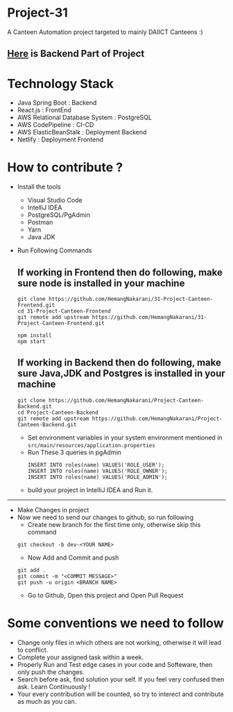 # Project-31
A Canteen Automation project targeted to mainly DAIICT Canteens :)

## [Here](https://github.com/HemangNakarani/Project-Canteen-Backend) is Backend Part of Project

# Technology Stack
- Java Spring Boot : Backend
- React.js : FrontEnd
- AWS Relational Database System : PostgreSQL
- AWS CodePipeline : CI-CD
- AWS ElasticBeanStalk : Deployment Backend
- Netlify : Deployment Frontend

# How to contribute ?
- Install the tools 
  - Visual Studio Code
  - IntelliJ IDEA
  - PostgreSQL/PgAdmin
  - Postman
  - Yarn
  - Java JDK

- Run Following Commands
  ## If working in Frontend then do following, make sure node is installed in your machine
  ```
  git clone https://github.com/HemangNakarani/31-Project-Canteen-Frontend.git
  cd 31-Project-Canteen-Frontend
  git remote add upstream https://github.com/HemangNakarani/31-Project-Canteen-Frontend.git
  ```
  ```
  npm install 
  npm start
  ```
  ## If working in Backend then do following, make sure Java,JDK and Postgres is installed in your machine
  ```
  git clone https://github.com/HemangNakarani/Project-Canteen-Backend.git
  cd Project-Canteen-Backend
  git remote add upstream https://github.com/HemangNakarani/Project-Canteen-Backend.git
  ```
    - Set environment variables in your system environment mentioned in `src/main/resources/application.properties`
    - Run These 3 queries in pgAdmin
      ```
      INSERT INTO roles(name) VALUES('ROLE_USER');
      INSERT INTO roles(name) VALUES('ROLE_OWNER');
      INSERT INTO roles(name) VALUES('ROLE_ADMIN');
      ```
    - build your project in IntelliJ IDEA and Run it.

---
- Make Changes in project
- Now we need to send our changes to github, so run following
  - Create new branch for the first time only, otherwise skip this command
  ```
  git checkout -b dev-<YOUR NAME>
  ```
  - Now Add and Commit and push
  ```
  git add .
  git commit -m "<COMMIT MESSAGE>"
  git push -u origin <BRANCH NAME>
  ```
  - Go to Github, Open this project and Open Pull Request
  
# Some conventions we need to follow
- Change only files in which others are not working, otherwise it will lead to conflict.
- Complete your assigned task within a week.
- Properly Run and Test edge cases in your code and Softeware, then only push the changes.
- Search before ask, find solution your self. If you feel very confused then ask. Learn Continuously !
- Your every contribution will be counted, so try to interect and contribute as much as you can.
